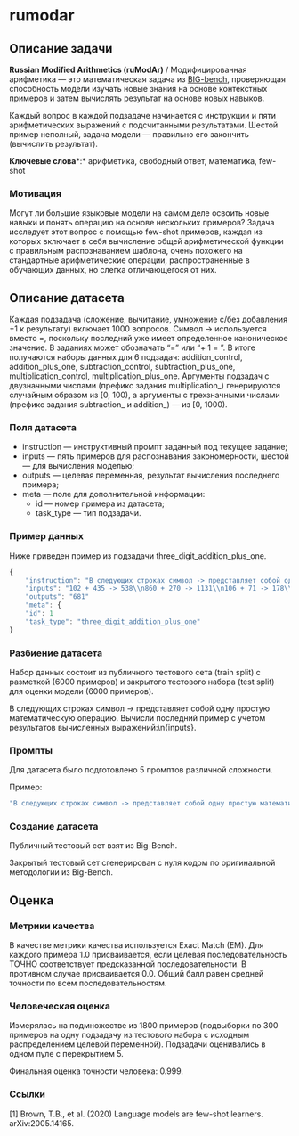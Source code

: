 # rumodar

## Описание задачи

**Russian Modified Arithmetics (ruModAr)** / Модифицированная арифметика — это математическая задача из [BIG-bench](https://github.com/google/BIG-bench/tree/main/bigbench/benchmark_tasks/modified_arithmetic), проверяющая способность модели изучать новые знания на основе контекстных примеров и затем вычислять результат на основе новых навыков.

Каждый вопрос в каждой подзадаче начинается с инструкции и пяти арифметических выражений с подсчитанными результатами. Шестой пример неполный, задача модели — правильно его закончить (вычислить результат).

**Ключевые слова***:* арифметика, свободный ответ, математика, few-shot

### Мотивация

Могут ли большие языковые модели на самом деле освоить новые навыки и понять операцию на основе нескольких примеров? Задача исследует этот вопрос с помощью few-shot примеров, каждая из которых включает в себя вычисление общей арифметической функции с правильным распознаванием шаблона, очень похожего на стандартные арифметические операции, распространенные в обучающих данных, но слегка отличающегося от них.

## Описание датасета

Каждая подзадача (сложение, вычитание, умножение с/без добавления +1 к результату) включает 1000 вопросов. Символ -> используется вместо =, поскольку последний уже имеет определенное каноническое значение. В заданиях может обозначать “=” или “+ 1 = ”. В итоге получаются наборы данных для 6 подзадач: addition_control, addition_plus_one, subtraction_control, subtraction_plus_one, multiplication_control, multiplication_plus_one. Аргументы подзадач с двузначными числами (префикс задания multiplication_) генерируются случайным образом из [0, 100), а аргументы с трехзначными числами (префикс задания subtraction_ и addition_) — из [0, 1000).

### Поля датасета

- instruction — инструктивный промпт заданный под текущее задание;
- inputs — пять примеров для распознавания закономерности, шестой — для вычисления моделью;
- outputs — целевая переменная, результат вычисления последнего примера;
- meta — поле для дополнительной информации:
    - id — номер примера из датасета;
    - task_type — тип подзадачи.

### Пример данных

Ниже приведен пример из подзадачи three_digit_addition_plus_one.

```jsx
{
    "instruction": "В следующих строках символ -> представляет собой одну простую математическую операцию. Определи операцию и вычисли последний пример:\\n{inputs}"               
    "inputs": "102 + 435 -> 538\\n860 + 270 -> 1131\\n106 + 71 -> 178\\n700 + 20 -> 721\\n614 + 121 -> 736\\n466 + 214 ->"
    "outputs": "681"
    "meta": {
	"id": 1
	"task_type": "three_digit_addition_plus_one"
}
```

### Разбиение датасета

Набор данных состоит из публичного тестового сета (train split) с разметкой (6000 примеров) и закрытого тестового набора (test split) для оценки модели (6000 примеров).

В следующих строках символ -> представляет собой одну простую математическую операцию. Вычисли последний пример с учетом результатов вычисленных выражений:\n{inputs}.

### Промпты

Для датасета было подготовлено 5 промптов различной сложности. 

Пример:

```jsx
"В следующих строках символ -> представляет собой одну простую математическую операцию. Вычисли последний пример с учетом результатов вычисленных выражений:\n{inputs}"
```

### Создание датасета

Публичный тестовый сет взят из Big-Bench.

Закрытый тестовый сет сгенерирован с нуля кодом по оригинальной методологии из Big-Bench.

## Оценка

### Метрики качества

В качестве метрики качества используется Exact Match (EM). Для каждого примера 1.0 присваивается, если целевая последовательность ТОЧНО соответствует предсказанной последовательности. В противном случае присваивается 0.0. Общий балл равен средней точности по всем последовательностям.

### Человеческая оценка

Измерялась на подмножестве из 1800 примеров (подвыборки по 300 примеров на одну подзадачу из тестового набора с исходным распределением целевой переменной). Подзадачи оценивались в одном пуле с перекрытием 5.

Финальная оценка точности человека: 0.999.

### Ссылки

[1] Brown, T.B., et al. (2020) Language models are few-shot learners. arXiv:2005.14165.
